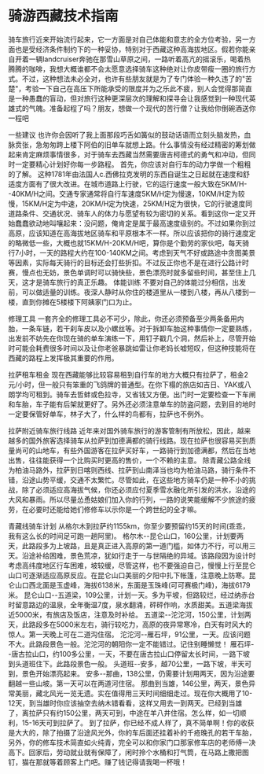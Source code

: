 # 骑游西藏技术指南
骑车旅行近来开始流行起来，它一方面是对自己体能和意志的全方位考验，另一方面也是受经济条件制约下的一种妥协，特别对于西藏这种高海拔地区。假若你能亲自开着一辆landcruiser奔驰在那雪山草原之间，一路听着高亢的摇滚乐，喝着热腾腾的咖啡，我想大概谁都不会太愿意选择骑车这种绝对让你皮带瘦一圈的旅行方式。不过，这种想法未必全对，也许有些朋友就是为了专门体验一种久违了的"苦楚"，考验一下自己在高压下所能承受的限度并为之乐此不疲，别人会觉得那简直是一种愚蠢的盲动，但对旅行这种更深层次的理解和探寻会让我感觉到一种现代英雄式的气魄。准备起程了吗？朋友，想做一个现代的苦行僧？让我给你倒碗酒送你一程吧

一些建议
也许你会因听了我上面那段巧舌如簧似的鼓动话语而立刻头脑发热，血脉贲张，急匆匆跨上楼下阿伯的旧单车就想上路。什么事情没有经过精密的筹划做起来肯定麻烦事情很多，对于骑车去西藏当然需要唐吉柯德式的勇气和冲动，但同时一定要精心计划好你每一步路程。
首先，你应该对自行车的动力学做一个粗粗的了解。
这种1781年由法国人c.西佛拉克发明的东西自诞生之日起就在速度和舒适度方面有了很大改进。在城市道路上行驶，它的运行速度一般大致在5KM/H--40KM/H之间。交通专家通常将自行车速度5KM/H定为慢速，10KM/H定为较慢，15KM/H定为中速，20KM/H定为快速，25KM/H定为很快，它的行驶速度同道路条件、交通状况、骑车人的体力与愿望有较为密切的关系。看到这你一定又开始蠢蠢欲动地叫嚷起来：没问题，俺肯定是属于最高速度级别的。不过如果你到过高原，应该知道在高海拔地区骑车和平原根本不一样。所以应该把你的骑行速度定的略微低一些，大概也就15KM/H-20KM/H吧，算你是个勤劳的家伙吧，每天骑行7小时，一天的路程大约在100-140KM之间。考虑到天气不好或路途中贪图美景等因素，实际每天骑行的目标还会打些折扣。不过反正你也不是在进行公路计时赛，慢点也无妨，景色单调时可以骑快些，景色漂亮时就多留些时间，甚至住上几天，这才是骑车旅行的真正乐趣。
体能训练
不要对自己的体能过分相信，出发前，可以做适量的训练。夜深人静时从你住的楼道里从一楼到八楼，再从八楼到一楼，直到你摊在5楼楼下阿姨家门口为止。

修理工具
一套齐全的修理工具必不可少，除此，你还必须预备至少两条备用内胎，一条车链，若干刹车皮以及小螺丝等。对于拆卸车胎这种事情你一定要熟练，出发前不妨先在你现在骑的单车演练一下，用钉子戳几个洞，然后补上，尽管开始时可能会耗费很多时间以及让你老爸暴跳如雷让你老妈长嘘短叹，但这种技能将在西藏的路程上发挥极其重要的作用。

拉萨租车租金
现在西藏能够比较容易租到自行车的地方大概只有拉萨了，租金2元/小时，但一般只有笨重的飞鸽牌的普通型。在你下榻的旅店如吉日、YAK或八朗学均可租到。骑车去哲蚌或色拉寺，又省钱又方便。出门时一定要检查一下车闸和车胎，车子能有后架就更好了。另外还必须注意单车的防盗问题，去到目的地时一定要保管好单车，林子大了，什么样的鸟都有，拉萨也不例外。

拉萨附近骑车旅行线路
近年来对国外骑车旅行的游客管制有所放松，因此，越来越多的国外旅客选择骑车从拉萨到加德满都的骑行线路。现在拉萨也很容易买到质量尚可的山地车，有些外国游客在拉萨买好车，一路骑行到加德满都，然后在当地出售，往往能获得一个比购买时更高的售价，一个不赖的主意。
除青藏公路全线为柏油马路外，拉萨到日喀则西线、拉萨到山南泽当也均为柏油马路，骑行条件不错，沿途山势平缓，交通不太繁忙。尽管如此，在这些地方骑车仍是一种不小的挑战，除了必须适应高海拔气候，你还必须应付夏季雪水融化所引发的洪水，沿途的大风和暴雨。所以尽量怂恿姑娘们加入你的行列，一路的说笑能缓解不少旅途的疲劳，在必要时还能给她们修修车以示你是一个跨世纪的全才嘛。

青藏线骑车计划
从格尔木到拉萨约1155km，你至少要预留约15天的时间(乖乖，我有这么长的时间足可跑一趟阿里)。
格尔木--昆仑山口，160公里，计划要两天，此路段多为上坡路，且是真正进入高原的第一道门槛，如体力不行，可以用三天。沿途补给困难，景色荒凉，犹如行走于一与世隔绝的异域。该路段因为设计时考虑高纬度地区行车困难，坡较缓，尽管这样，也不要强迫自己，慢慢上行至昆仑山口可逐渐适应高原反应。在昆仑山口美丽的夕阳中扎下帐篷，注意晚上防寒。昆仑山口西北面是玉虚峰，海拔6138米，东面是玉珠峰(可可赛极门峰)，海拔6179米。
昆仑山口--五道梁，109公里，计划一天。多为平坡，但路较烂，经过纳赤台时留意路边的温泉，全年衡温7度，泉水翻涌，砰砰作响，水质甜美。五道梁海拔近5000米，有旅店及饭店，注意及时补给。
五道梁--沱沱河，150公里，计划两天，此路段多在5000米左右，骑行较吃力，高原的夜异常寒冷，白天有时风大的惊人。第一天晚上可在二道沟住宿。
沱沱河--雁石坪，91公里，一天。应该问题不大。此路段景色一般。沱沱河的朝阳你一定不能错过。记住别睡懒觉！
雁石坪--唐古拉山口，约100多公里，一天，不要在唐古拉山口停留太长时间，一路下坡到头道班住下。此路段景色一般。
头道班--安多，越70公里，一路下坡，半天可到，景色开始漂亮起来。
安多--那曲，138公里，仍需要计划用两天，因为沿途要翻越一些山坡。第一天可以在两道河住宿。
那曲到当雄，146公里，两天，景色异常美丽，藏北风光一览无遗。实在值得用三天时间细细走过。现在你大概用了10-12天，到当雄时你应该抽空去纳木错看看，这样又用去一到两天。已经到当雄了，离拉萨只有约150公里，两天可到，中途在羊八井住宿。怎么样，如一切顺利，15-16天可到拉萨了。
到了拉萨，你已经不成人样了，真不简单啊！你的收获是大大的，除了拍摄了沿途风光外，你的车后面还挂着补的千疮晚孔的若干车胎，另外，你的修车技术简直如火纯青，完全可以和你家门口那家修车店的老师傅一决高下。回家后，劳动就业就有保障了，闲时拎个水桶和打气筒，在马路上撒把图钉，猫在那就等着顾客上门吧。赚了钱记得请我喝一杯哦！

